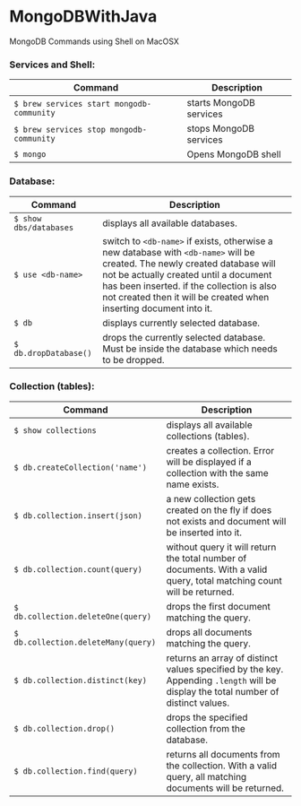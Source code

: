 # MongoDBWithJava

MongoDB Commands using Shell on MacOSX 

### Services and Shell:
| Command | Description |
| --- | --- |
| `$ brew services start mongodb-community` | starts MongoDB services
| `$ brew services stop mongodb-community` | stops MongoDB services
| `$ mongo` | Opens MongoDB shell |

### Database:
| Command | Description |
| --- | --- |
| `$ show dbs/databases` | displays all available databases.
| `$ use <db-name>` | switch to `<db-name>` if exists, otherwise a new database with `<db-name>` will be created. The newly created database will not be actually created until a document has been inserted. if the collection is also not created then it will be created when inserting document into it.
| `$ db` | displays currently selected database.
| `$ db.dropDatabase()` | drops the currently selected database. Must be inside the database which needs to be dropped.

### Collection (tables):
| Command | Description |
| --- | --- |
| `$ show collections` | displays all available collections (tables).
| `$ db.createCollection('name')` | creates a collection. Error will be displayed if a collection with the same name exists.
| `$ db.collection.insert(json)` | a new collection gets created on the fly if does not exists and document will be inserted into it.
| `$ db.collection.count(query)` | without query it will return the total number of documents. With a valid query, total matching count will be returned.
| `$ db.collection.deleteOne(query)` | drops the first document matching the query.
| `$ db.collection.deleteMany(query)` | drops all documents matching the query.
| `$ db.collection.distinct(key)` | returns an array of distinct values specified by the key. Appending `.length` will be display the total number of distinct values.
| `$ db.collection.drop()` | drops the specified collection from the database.
| `$ db.collection.find(query)` | returns all documents from the collection. With a valid query, all matching documents will be returned.